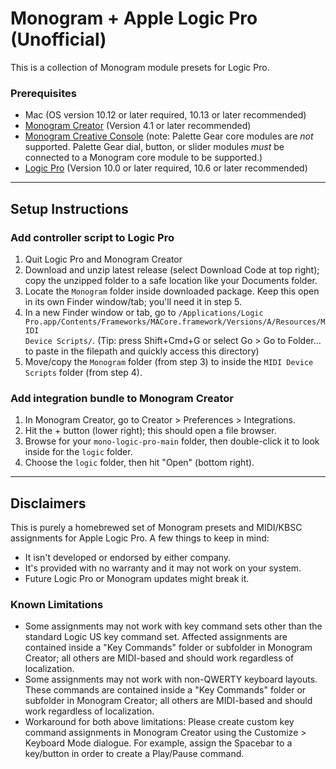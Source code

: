 # Monogram + Apple Logic Pro (Unofficial)

This is a collection of Monogram module presets for Logic Pro.

### Prerequisites ###

- Mac (OS version 10.12 or later required, 10.13 or later recommended)
- [Monogram Creator](https://monogramcc.com/download/) (Version 4.1 or later recommended)
- [Monogram Creative Console](https://monogramcc.com/) (note:  Palette Gear core modules are _not_ supported. Palette Gear dial, button, or slider modules _must_ be connected to a Monogram core module to be supported.)
- [Logic Pro](https://www.apple.com/ca/logic-pro/) (Version 10.0 or later required, 10.6 or later recommended)

---

## Setup Instructions ##

### Add controller script to Logic Pro ###

1. Quit Logic Pro and Monogram Creator
2. Download and unzip latest release (select Download Code at top right); copy the unzipped folder to a safe location like your Documents folder.
3. Locate the <code>Monogram</code> folder inside downloaded package. Keep this open in its own Finder window/tab; you'll need it in step 5.
4. In a new Finder window or tab, go to <code>/Applications/Logic Pro.app/Contents/Frameworks/MACore.framework/Versions/A/Resources/MIDI Device Scripts/</code>. (Tip: press Shift+Cmd+G or select Go > Go to Folder... to paste in the filepath and quickly access this directory)
5. Move/copy the <code>Monogram</code> folder (from step 3) to inside the <code>MIDI Device Scripts</code> folder (from step 4).

### Add integration bundle to Monogram Creator ###

1. In Monogram Creator, go to Creator > Preferences > Integrations.
2. Hit the + button (lower right); this should open a file browser.
3. Browse for your <code>mono-logic-pro-main</code> folder, then double-click it to look inside for the <code>logic</code> folder.
4. Choose the <code>logic</code> folder, then hit "Open" (bottom right).

---

## Disclaimers ##

This is purely a homebrewed set of Monogram presets and MIDI/KBSC assignments for Apple Logic Pro. A few things to keep in mind:

- It isn't developed or endorsed by either company. 
- It's provided with no warranty and it may not work on your system.
- Future Logic Pro or Monogram updates might break it.

### Known Limitations ###

- Some assignments may not work with key command sets other than the standard Logic US key command set. Affected assignments are contained inside a "Key Commands" folder or subfolder in Monogram Creator; all others are MIDI-based and should work regardless of localization.
- Some assignments may not work with non-QWERTY keyboard layouts. These commands are contained inside a "Key Commands" folder or subfolder in Monogram Creator; all others are MIDI-based and should work regardless of localization.
- Workaround for both above limitations: Please create custom key command assignments in Monogram Creator using the Customize > Keyboard Mode dialogue. For example, assign the Spacebar to a key/button in order to create a Play/Pause command.
